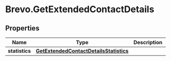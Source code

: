 # Brevo.GetExtendedContactDetails

## Properties
Name | Type | Description | Notes
------------ | ------------- | ------------- | -------------
**statistics** | [**GetExtendedContactDetailsStatistics**](GetExtendedContactDetailsStatistics.md) |  | 


